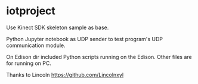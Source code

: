 # iotproject

Use Kinect SDK skeleton sample as base.

Python Jupyter notebook as UDP sender to test program's UDP communication module.

On Edison dir included Python scripts running on the Edison. Other files are for running on PC.

Thanks to Lincoln https://github.com/Lincolnxyl
